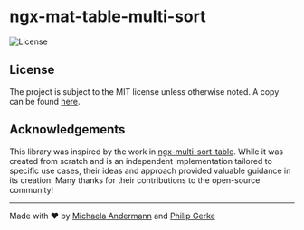 # ngx-mat-table-multi-sort

![License](https://img.shields.io/github/license/pgerke/homebridge-freeathome-local-api?style=flat-square)

## License

The project is subject to the MIT license unless otherwise noted. A copy can be found [here](./LICENSE.md).

## Acknowledgements

This library was inspired by the work in [ngx-multi-sort-table](https://github.com/Maxl94/ngx-multi-sort-table). While it was created from scratch and is an independent implementation tailored to specific use cases, their ideas and approach provided valuable guidance in its creation. Many thanks for their contributions to the open-source community!

<hr>

Made with ❤️ by [Michaela Andermann](https://github.com/michix99) and [Philip Gerke](https://github.com/pgerke)
